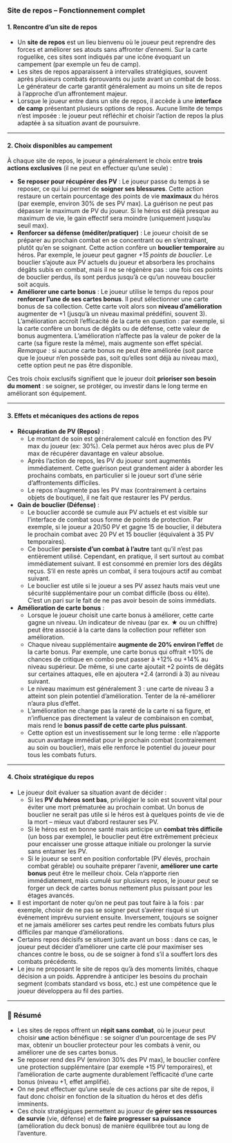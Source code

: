 ### **Site de repos – Fonctionnement complet**

#### **1. Rencontre d’un site de repos**

- Un **site de repos** est un lieu bienvenu où le joueur peut reprendre des forces et améliorer ses atouts sans affronter d’ennemi. Sur la carte roguelike, ces sites sont indiqués par une icône évoquant un campement (par exemple un feu de camp).
- Les sites de repos apparaissent à intervalles stratégiques, souvent après plusieurs combats éprouvants ou juste avant un combat de boss. Le générateur de carte garantit généralement au moins un site de repos à l’approche d’un affrontement majeur.
- Lorsque le joueur entre dans un site de repos, il accède à une **interface de camp** présentant plusieurs options de repos. Aucune limite de temps n’est imposée : le joueur peut réfléchir et choisir l’action de repos la plus adaptée à sa situation avant de poursuivre.

---

#### **2. Choix disponibles au campement**

À chaque site de repos, le joueur a généralement le choix entre **trois actions exclusives** (il ne peut en effectuer qu’une seule) :

- **Se reposer pour récupérer des PV** : Le joueur passe du temps à se reposer, ce qui lui permet de **soigner ses blessures**. Cette action restaure un certain pourcentage des points de vie **maximaux** du héros (par exemple, environ 30% de ses PV max). La guérison ne peut pas dépasser le maximum de PV du joueur. Si le héros est déjà presque au maximum de vie, le gain effectif sera moindre (uniquement jusqu’au seuil max).
- **Renforcer sa défense (méditer/pratiquer)** : Le joueur choisit de se préparer au prochain combat en se concentrant ou en s’entraînant, plutôt qu’en se soignant. Cette action confère un **bouclier temporaire** au héros. Par exemple, le joueur peut gagner _+15 points de bouclier_. Le bouclier s’ajoute aux PV actuels du joueur et absorbera les prochains dégâts subis en combat, mais il ne se régénère pas : une fois ces points de bouclier perdus, ils sont perdus jusqu’à ce qu’un nouveau bouclier soit acquis.
- **Améliorer une carte bonus** : Le joueur utilise le temps du repos pour **renforcer l’une de ses cartes bonus**. Il peut sélectionner une carte bonus de sa collection. Cette carte voit alors son **niveau d’amélioration** augmenter de +1 (jusqu’à un niveau maximal prédéfini, souvent 3). L’amélioration accroît l’efficacité de la carte en question : par exemple, si la carte confère un bonus de dégâts ou de défense, cette valeur de bonus augmentera. L’amélioration n’affecte pas la valeur de poker de la carte (sa figure reste la même), mais augmente son effet spécial. _Remarque_ : si aucune carte bonus ne peut être améliorée (soit parce que le joueur n’en possède pas, soit qu’elles sont déjà au niveau max), cette option peut ne pas être disponible.

Ces trois choix exclusifs signifient que le joueur doit **prioriser son besoin du moment** : se soigner, se protéger, ou investir dans le long terme en améliorant son équipement.

---

#### **3. Effets et mécaniques des actions de repos**

- **Récupération de PV (Repos)** :
  - Le montant de soin est généralement calculé en fonction des PV max du joueur (ex: 30%). Cela permet aux héros avec plus de PV max de récupérer davantage en valeur absolue.
  - Après l’action de repos, les PV du joueur sont augmentés immédiatement. Cette guérison peut grandement aider à aborder les prochains combats, en particulier si le joueur sort d’une série d’affrontements difficiles.
  - Le repos n’augmente pas les PV max (contrairement à certains objets de boutique), il ne fait que restaurer les PV perdus.
- **Gain de bouclier (Défense)** :
  - Le bouclier accordé se cumule aux PV actuels et est visible sur l’interface de combat sous forme de points de protection. Par exemple, si le joueur a 20/50 PV et gagne 15 de bouclier, il débutera le prochain combat avec 20 PV et 15 bouclier (équivalent à 35 PV temporaires).
  - Ce bouclier **persiste d’un combat à l’autre** tant qu’il n’est pas entièrement utilisé. Cependant, en pratique, il sert surtout au combat immédiatement suivant. Il est consommé en premier lors des dégâts reçus. S’il en reste après un combat, il sera toujours actif au combat suivant.
  - Le bouclier est utile si le joueur a ses PV assez hauts mais veut une sécurité supplémentaire pour un combat difficile (boss ou élite). C’est un pari sur le fait de ne pas avoir besoin de soins immédiats.
- **Amélioration de carte bonus** :
  - Lorsque le joueur choisit une carte bonus à améliorer, cette carte gagne un niveau. Un indicateur de niveau (par ex. **★** ou un chiffre) peut être associé à la carte dans la collection pour refléter son amélioration.
  - Chaque niveau supplémentaire **augmente de 20% environ l’effet** de la carte bonus. Par exemple, une carte bonus qui offrait +10% de chances de critique en combo peut passer à +12% ou +14% au niveau supérieur. De même, si une carte ajoutait +2 points de dégâts sur certaines attaques, elle en ajoutera +2.4 (arrondi à 3) au niveau suivant.
  - Le niveau maximum est généralement 3 : une carte de niveau 3 a atteint son plein potentiel d’amélioration. Tenter de la ré-améliorer n’aura plus d’effet.
  - L’amélioration ne change pas la rareté de la carte ni sa figure, et n’influence pas directement la valeur de combinaison en combat, mais rend le **bonus passif de cette carte plus puissant**.
  - Cette option est un investissement sur le long terme : elle n’apporte aucun avantage immédiat pour le prochain combat (contrairement au soin ou bouclier), mais elle renforce le potentiel du joueur pour tous les combats futurs.

---

#### **4. Choix stratégique du repos**

- Le joueur doit évaluer sa situation avant de décider :
  - Si les **PV du héros sont bas**, privilégier le soin est souvent vital pour éviter une mort prématurée au prochain combat. Un bonus de bouclier ne serait pas utile si le héros est à quelques points de vie de la mort – mieux vaut d’abord restaurer ses PV.
  - Si le héros est en bonne santé mais anticipe un **combat très difficile** (un boss par exemple), le bouclier peut être extrêmement précieux pour encaisser une grosse attaque initiale ou prolonger la survie sans entamer les PV.
  - Si le joueur se sent en position confortable (PV élevés, prochain combat gérable) ou souhaite préparer l’avenir, **améliorer une carte bonus** peut être le meilleur choix. Cela n’apporte rien immédiatement, mais cumulé sur plusieurs repos, le joueur peut se forger un deck de cartes bonus nettement plus puissant pour les étages avancés.
- Il est important de noter qu’on ne peut pas tout faire à la fois : par exemple, choisir de ne pas se soigner peut s’avérer risqué si un événement imprévu survient ensuite. Inversement, toujours se soigner et ne jamais améliorer ses cartes peut rendre les combats futurs plus difficiles par manque d’améliorations.
- Certains repos décisifs se situent juste avant un boss : dans ce cas, le joueur peut décider d’améliorer une carte clé pour maximiser ses chances contre le boss, ou de se soigner à fond s’il a souffert lors des combats précédents.
- Le jeu ne proposant le site de repos qu’à des moments limités, chaque décision a un poids. Apprendre à anticiper les besoins du prochain segment (combats standard vs boss, etc.) est une compétence que le joueur développera au fil des parties.

---

### 📝 **Résumé**

- Les sites de repos offrent un **répit sans combat**, où le joueur peut choisir **une** action bénéfique : se soigner d’un pourcentage de ses PV max, obtenir un bouclier protecteur pour les combats à venir, ou améliorer une de ses cartes bonus.
- Se reposer rend des PV (environ 30% des PV max), le bouclier confère une protection supplémentaire (par exemple +15 PV temporaires), et l’amélioration de carte augmente durablement l’efficacité d’une carte bonus (niveau +1, effet amplifié).
- On ne peut effectuer qu’une seule de ces actions par site de repos, il faut donc choisir en fonction de la situation du héros et des défis imminents.
- Ces choix stratégiques permettent au joueur de **gérer ses ressources de survie** (vie, défense) et de **faire progresser sa puissance** (amélioration du deck bonus) de manière équilibrée tout au long de l’aventure.

```markdown

```
